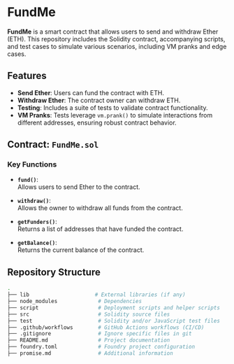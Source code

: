 # FundMe

**FundMe** is a smart contract that allows users to send and withdraw Ether (ETH). This repository includes the Solidity contract, accompanying scripts, and test cases to simulate various scenarios, including VM pranks and edge cases.

## Features

- **Send Ether**: Users can fund the contract with ETH.
- **Withdraw Ether**: The contract owner can withdraw ETH.
- **Testing**: Includes a suite of tests to validate contract functionality.
- **VM Pranks**: Tests leverage `vm.prank()` to simulate interactions from different addresses, ensuring robust contract behavior.

## Contract: `FundMe.sol`

### Key Functions

- **`fund()`**:  
   Allows users to send Ether to the contract.

- **`withdraw()`**:  
   Allows the owner to withdraw all funds from the contract.

- **`getFunders()`**:  
   Returns a list of addresses that have funded the contract.

- **`getBalance()`**:  
   Returns the current balance of the contract.

## Repository Structure

```bash
.
├── lib                     # External libraries (if any)
├── node_modules             # Dependencies
├── script                   # Deployment scripts and helper scripts
├── src                      # Solidity source files
├── test                     # Solidity and/or JavaScript test files
├── .github/workflows        # GitHub Actions workflows (CI/CD)
├── .gitignore               # Ignore specific files in git
├── README.md                # Project documentation
├── foundry.toml             # Foundry project configuration
├── promise.md               # Additional information
